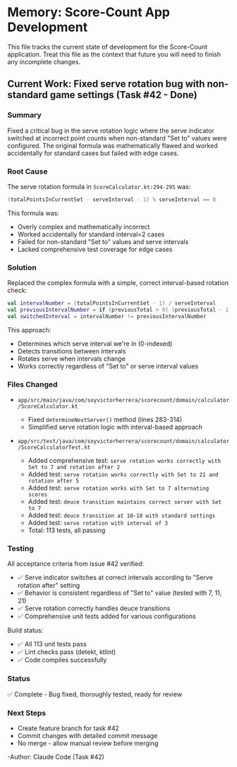 # Memory: Score-Count App Development

This file tracks the current state of development for the Score-Count application. Treat this file as the context that future you will need to finish any incomplete changes.

## Current Work: Fixed serve rotation bug with non-standard game settings (Task #42 - Done)

### Summary
Fixed a critical bug in the serve rotation logic where the serve indicator switched at incorrect point counts when non-standard "Set to" values were configured. The original formula was mathematically flawed and worked accidentally for standard cases but failed with edge cases.

### Root Cause
The serve rotation formula in `ScoreCalculator.kt:294-295` was:
```kotlin
(totalPointsInCurrentSet - serveInterval - 1) % serveInterval == 0
```

This formula was:
- Overly complex and mathematically incorrect
- Worked accidentally for standard interval=2 cases
- Failed for non-standard "Set to" values and serve intervals
- Lacked comprehensive test coverage for edge cases

### Solution
Replaced the complex formula with a simple, correct interval-based rotation check:
```kotlin
val intervalNumber = (totalPointsInCurrentSet - 1) / serveInterval
val previousIntervalNumber = if (previousTotal > 0) (previousTotal - 1) / serveInterval else 0
val switchedInterval = intervalNumber != previousIntervalNumber
```

This approach:
- Determines which serve interval we're in (0-indexed)
- Detects transitions between intervals
- Rotates serve when intervals change
- Works correctly regardless of "Set to" or serve interval values

### Files Changed
- `app/src/main/java/com/soyvictorherrera/scorecount/domain/calculator/ScoreCalculator.kt`
  - Fixed `determineNextServer()` method (lines 283-314)
  - Simplified serve rotation logic with interval-based approach

- `app/src/test/java/com/soyvictorherrera/scorecount/domain/calculator/ScoreCalculatorTest.kt`
  - Added comprehensive test: `serve rotation works correctly with Set to 7 and rotation after 2`
  - Added test: `serve rotation works correctly with Set to 21 and rotation after 5`
  - Added test: `serve rotation works with Set to 7 alternating scores`
  - Added test: `deuce transition maintains correct server with Set to 7`
  - Added test: `deuce transition at 10-10 with standard settings`
  - Added test: `serve rotation with interval of 3`
  - Total: 113 tests, all passing

### Testing
All acceptance criteria from issue #42 verified:
- ✅ Serve indicator switches at correct intervals according to "Serve rotation after" setting
- ✅ Behavior is consistent regardless of "Set to" value (tested with 7, 11, 21)
- ✅ Serve rotation correctly handles deuce transitions
- ✅ Comprehensive unit tests added for various configurations

Build status:
- ✅ All 113 unit tests pass
- ✅ Lint checks pass (detekt, ktlint)
- ✅ Code compiles successfully

### Status
✅ Complete - Bug fixed, thoroughly tested, ready for review

### Next Steps
- Create feature branch for task #42
- Commit changes with detailed commit message
- No merge - allow manual review before merging

-Author: Claude Code (Task #42)
